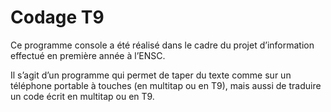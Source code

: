# Codage T9
Ce programme console a été réalisé dans le cadre du projet d’information effectué en première année à l’ENSC.

Il s’agit d’un programme qui permet de taper du texte comme sur un téléphone portable à touches (en multitap ou en T9), mais aussi de traduire un code écrit en multitap ou en T9.